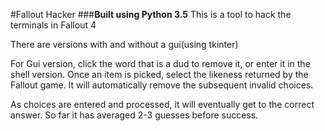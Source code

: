 #Fallout Hacker
###**Built using Python 3.5**
This is a tool to hack the terminals in Fallout 4

There are versions with and without a gui(using tkinter)

For Gui version, click the word that is a dud to remove it, or enter it in the shell version.
Once an item is picked, select the likeness returned by the Fallout game. It will automatically remove the subsequent invalid choices.

As choices are entered and processed, it will eventually get to the correct answer. So far it has averaged 2-3 guesses before success.
